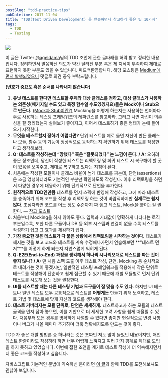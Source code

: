 ```yaml
---
postSlug: "tdd-practice-tips"
pubDatetime: 2017-11-04
title: "TDD(Test Driven Development) 를 연습하면서 참고하기 좋은 팁 10가지"
tags:
  - TDD
  - Testing
---
```


![](https://cdn-images-1.medium.com/max/1600/1*jFw7ZZMoVcsEYM_fS33DBA.gif)

이 글은 Twitter [@ageldama](https://twitter.com/ageldama)님의 TDD 조언에 관한 글타래를 허락 받고 정리한 내용입니다. 정리하면서 말씀하신 의도가 약간 달라진 부분 혹은 제 지식이 부족하여 제대로 표현하지 못한 부분도 있을 수 있습니다. 피드백환영합니다. 해당 포스팅은 [Medium에 먼저 발행되었으니](https://medium.com/@devRinae/tdd-test-driven-development-%EB%A5%BC-%EC%97%B0%EC%8A%B5%ED%95%98%EB%A9%B4%EC%84%9C-%EC%B0%B8%EA%B3%A0%ED%95%98%EA%B8%B0-%EC%A2%8B%EC%9D%80-%ED%8C%81-10%EA%B0%80%EC%A7%80-d8cf46ae1806) 댓글로 의견 공유 부탁드립니다.

**(번호가 중요도 혹은 순서를 나타내지 않습니다)**

1.  **유닛 테스트를 한다면 테스트할 주제와 대상 클래스를 정하고, 대상 클래스가 사용하는 의존성(패키지일 수도 있고 특정 함수일 수도있겠지요)들은 Mock이나 Stub으로 만든다.** [(Mock과 Stub이란?)](https://stackoverflow.com/questions/3459287/whats-the-difference-between-a-mock-stub) Mocking을 어떻게 하는지는 사용하는 언어마다 주로 사용하는 테스팅 프레임워크의 레퍼런스를 참고하라. 그러고 나면 자신이 의존성을 잘 정리했는지 살펴보기 좋아지고, 이어서 테스트하기 좋은 형태가 눈에 들어오기 시작한다.
2.  **무엇을 테스트할지 정하기 어렵다면?** 단위 테스트를 예로 들면 자신이 만든 클래스나 모듈, 함수 등의 기능이 정상적으로 동작하는지 확인하기 위해 테스트를 작성한다고 생각해보라.
3.  **Q: 테스트를 작성하는데 “망했다” 혹은 “잘못되었다” 는 느낌이 든다. / A:** 오히려 좋은 징조인데, 당신이 작성한 테스트는 리팩토링 및 회귀 테스트 시 복구해야 할 곳이 있음을 보여주고, 제대로 복구하고 있다는 지침이 된다.
4.  처음에는 작성한 모듈이나 클래스 비율이 높게 테스트를 짜는데, 단언(assertions)은 조금 엉성하더라도 기본적인 부분만 확인하도록 작성한다. 이후 리팩토링을 하면서 다양한 경우에 대응하기 위해 단계적으로 단언을 추가한다.
5.  **원칙적으로 TDD인만큼** 테스트를 먼저 스펙에 반영해 작성하고, 그에 따라 테스트를 충족하기 위해 코드를 작성 후 리팩토링 하는 것이 바람직하지만 **실제로는 쉽지 않다**. 초심자라면 코드를 어느 정도 수준까지 짜 놓고 테스트, Mock을 붙이는걸 권한다. — [참고 포스트](https://emaren84.github.io/posts/how-do-you-take-an-app-from-no-tests-to-tdd-kor)
6.  처음부터 Mocking을 하지 않아도 좋다. 입력과 기대값이 명확하게 나타나는 로직 부분일수록, 또한 다른 모듈이나 DB 등 외부 시스템과 연결이 없을 수록 테스트를 작성하기 쉽고 그 효과를 체감하기 쉽다.
7.  **가장 중요한 것은 테스트가 다 붙은 상황에서 리팩토링을 시작하는 것이다.** 테스트가 깨지는 것을 보고 코드와 테스트를 계속 수정해나가면서 연습해보면 **“테스트 먼저”**를 어떻게 하게 되는지 자연스럽게 익히게 된다.
8.  **Q: E2E(End-to-End) 과정을 생각해서 하나씩 시나리오대로 테스트를 짜는 것이 좋지 않나? / A:** 맨 처음 스펙 도출 이후 테스트 작성, 단언, Mocking 등 순차적으로 내려가는 것이 좋겠지만, 일반적인 테스팅 프레임워크를 적용해서 작은 단위로 테스트를 작성해야 단순하고 쉽게 접근할 수 있기 때문에 개별 모듈별로 먼저 단위 테스트를 시도해 보는 것을 권장한다.
9.  **UI를 테스트할 때는 다른 테스팅 기법과 도구들이 잘 맞을 수도 있다.** 하지만 UI 테스트나 일반 테스트 모두 공통적으로 테스트를 **어떻게든** 만들기 위해 노력하고, 테스트 기법 및 테스트에 맞게 자신의 코드를 생각해야 한다.
10. **테스트 커버리지는 모듈 단위로, 단언은 세세하게.** 테스트하고자 하는 모듈의 테스트 골격을 먼저 잡아 놓으면, 이를 기반으로 더 세세한 고려 사항을 쉽게 떠올릴 수 있다. 처음부터 모든 경우를 명확하게 나열할 수 있다면 좋지만 현실적으로 변경 사항이나 버그가 나올 때마다 추가하며 더욱 명확해지도록 만드는 것이 좋다.

TDD 가 좋은 개발 방법론 중 하나라는 것은 초짜인 저도 많이 들었던 내용이지만, 매번 테스트 한줄이라도 작성하려 하면 너무 어렵게 느껴지고 여러 가지 핑계로 제대로 도입을 하지 못하고 있었습니다. 이번에 접한 조언을 계기로 테스트 작성에 더 익숙해지면서 더 좋은 코드를 작성하고 싶습니다.

자바스크립트 기본적인 문법에 익숙하신 분이라면 [이 글](https://github.com/dwyl/learn-tdd)과 함께 TDD를 도전해보셔도 괜찮아 보입니다.
